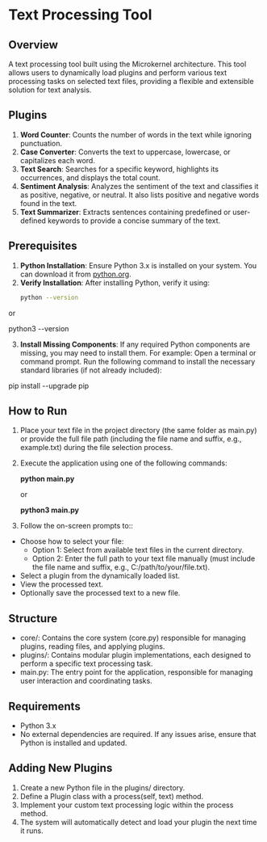 # Text Processing Tool

## Overview
A text processing tool built using the Microkernel architecture. This tool allows users to dynamically load plugins and perform various text processing tasks on selected text files, providing a flexible and extensible solution for text analysis.

## Plugins
1. **Word Counter**: Counts the number of words in the text while ignoring punctuation.
2. **Case Converter**: Converts the text to uppercase, lowercase, or capitalizes each word.
3. **Text Search**: Searches for a specific keyword, highlights its occurrences, and displays the total count.
4. **Sentiment Analysis**: Analyzes the sentiment of the text and classifies it as positive, negative, or neutral. It also lists positive and negative words found in the text.
5. **Text Summarizer**: Extracts sentences containing predefined or user-defined keywords to provide a concise summary of the text.

## Prerequisites
1. **Python Installation**: Ensure Python 3.x is installed on your system. You can download it from [python.org](https://www.python.org/).
2. **Verify Installation**: After installing Python, verify it using:
   ```bash
   python --version

or

python3 --version

3. **Install Missing Components**: If any required Python components are missing, you may need to install them. For example:
Open a terminal or command prompt.
Run the following command to install the necessary standard libraries (if not already included):

pip install --upgrade pip

## How to Run
1. Place your text file in the project directory (the same folder as main.py) or provide the full file path (including the file name and suffix, e.g., example.txt) during the file selection process.
2. Execute the application using one of the following commands:<br>
   
   **python main.py**
   
   or
   
   **python3 main.py**

3. Follow the on-screen prompts to::
- Choose how to select your file:
   - Option 1: Select from available text files in the current directory.
   - Option 2: Enter the full path to your text file manually (must include the file name and suffix, e.g., C:/path/to/your/file.txt).
- Select a plugin from the dynamically loaded list.
- View the processed text.
- Optionally save the processed text to a new file.

## Structure
- core/: Contains the core system (core.py) responsible for managing plugins, reading files, and applying plugins.
- plugins/: Contains modular plugin implementations, each designed to perform a specific text processing task.
- main.py: The entry point for the application, responsible for managing user interaction and coordinating tasks.

## Requirements
- Python 3.x
- No external dependencies are required. If any issues arise, ensure that Python is installed and updated.

## Adding New Plugins
1. Create a new Python file in the plugins/ directory.
2. Define a Plugin class with a process(self, text) method.
3. Implement your custom text processing logic within the process method.
4. The system will automatically detect and load your plugin the next time it runs.